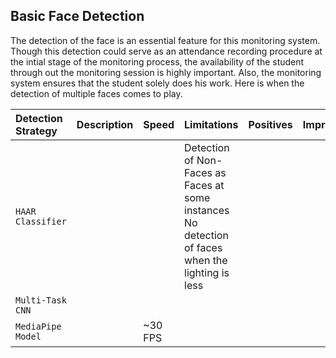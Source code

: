 ## Basic Face Detection
The detection of the face is an essential feature for this monitoring system. Though this detection could serve as an attendance recording procedure at the intial stage of the monitoring process, the availability of the student through out the monitoring session is highly important.
Also, the monitoring system ensures that the student solely does his work. Here is when the detection of multiple faces comes to play.

| Detection Strategy | Description | Speed | Limitations | Positives|Improvements|
|:---| :---| :---| :---| :---| :---|
| `HAAR Classifier` | | | Detection of Non-Faces as Faces at some instances <br> No detection of faces when the lighting is less| | |
| `Multi-Task CNN`| | | | | |
| `MediaPipe Model`| | ~30 FPS| | | |




